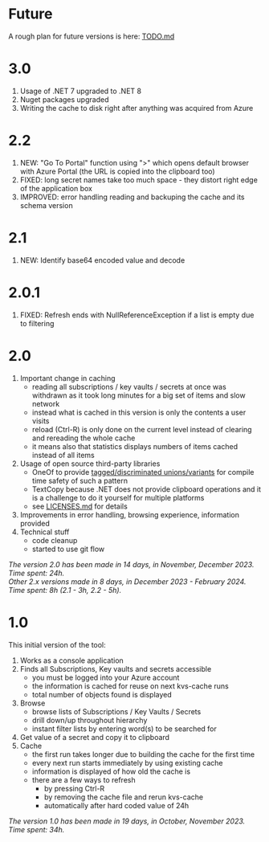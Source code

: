 # Future

A rough plan for future versions is here: [TODO.md](TODO.md)

# 3.0

1. Usage of .NET 7 upgraded to .NET 8
2. Nuget packages upgraded
3. Writing the cache to disk right after anything was acquired from Azure

# 2.2

1. NEW: "Go To Portal" function using ">" which opens default browser with Azure Portal (the URL is copied into the clipboard too)
1. FIXED: long secret names take too much space - they distort right edge of the application box
1. IMPROVED: error handling reading and backuping the cache and its schema version

# 2.1
 
1. NEW: Identify base64 encoded value and decode

# 2.0.1

1. FIXED: Refresh ends with NullReferenceException if a list is empty due to filtering

# 2.0

1. Important change in caching
   - reading all subscriptions / key vaults / secrets at once was withdrawn as it took long minutes for a big set of items and slow network
   - instead what is cached in this version is only the contents a user visits
   - reload (Ctrl-R) is only done on the current level instead of clearing and rereading the whole cache
   - it means also that statistics displays numbers of items cached instead of all items 
1. Usage of open source third-party libraries
   - OneOf to provide [tagged/discriminated unions/variants](https://en.wikipedia.org/wiki/Tagged_union) for compile time safety of such a pattern
   - TextCopy because .NET does not provide clipboard operations and it is a challenge to do it yourself for multiple platforms
   - see [LICENSES.md](LICENSES/LICENSES.md) for details
1. Improvements in error handling, browsing experience, information provided
1. Technical stuff
   - code cleanup
   - started to use git flow

_The version 2.0 has been made in 14 days, in November, December 2023. Time spent: 24h._  
_Other 2.x versions made in 8 days, in December 2023 - February 2024. Time spent: 8h (2.1 - 3h, 2.2 - 5h)._

# 1.0

This initial version of the tool:

1. Works as a console application
1. Finds all Subscriptions, Key vaults and secrets accessible
   - you must be logged into your Azure account
   - the information is cached for reuse on next kvs-cache runs
   - total number of objects found is displayed
1. Browse
   - browse lists of Subscriptions / Key Vaults / Secrets
   - drill down/up throughout hierarchy
   - instant filter lists by entering word(s) to be searched for
1. Get value of a secret and copy it to clipboard
1. Cache
   - the first run takes longer due to building the cache for the first time
   - every next run starts immediately by using existing cache
   - information is displayed of how old the cache is
   - there are a few ways to refresh
     - by pressing Ctrl-R
     - by removing the cache file and rerun kvs-cache
     - automatically after hard coded value of 24h

_The version 1.0 has been made in 19 days, in October, November 2023. Time spent: 34h._  
